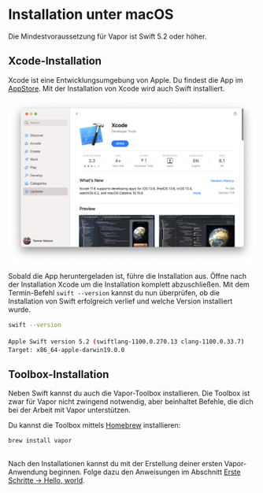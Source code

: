 # Installation unter macOS

Die Mindestvoraussetzung für Vapor ist Swift 5.2 oder höher.

## Xcode-Installation

Xcode ist eine Entwicklungsumgebung von Apple. Du findest die App im [AppStore](https://itunes.apple.com/us/app/xcode/id497799835?mt=12). Mit der Installation von Xcode wird auch Swift installiert.

![Xcode in Mac App Store](../images/xcode-mac-app-store.png)

Sobald die App heruntergeladen ist, führe die Installation aus. Öffne nach der Installation Xcode um die Installation komplett abzuschließen. Mit dem Termin-Befehl `swift --version` kannst du nun überprüfen, ob die Installation von Swift erfolgreich verlief und welche Version installiert wurde.

```sh
swift --version

Apple Swift version 5.2 (swiftlang-1100.0.270.13 clang-1100.0.33.7)
Target: x86_64-apple-darwin19.0.0
```

## Toolbox-Installation

Neben Swift kannst du auch die Vapor-Toolbox installieren. Die Toolbox ist zwar für Vapor nicht zwingend notwendig, aber beinhaltet Befehle, die dich bei der Arbeit mit Vapor unterstützen.

Du kannst die Toolbox mittels [Homebrew](https://brew.sh) installieren:

```sh
brew install vapor
```

##

Nach den Installationen kannst du mit der Erstellung deiner ersten Vapor-Anwendung beginnen. Folge dazu den Anweisungen im Abschnitt [Erste Schritte → Hello, world](../hello-world.de.md).
